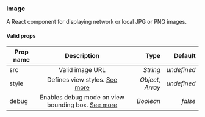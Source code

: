 ### Image

A React component for displaying network or local JPG or PNG images.

#### Valid props

| Prop name    | Description                                                          |  Type             |   Default   |
| ------------ |:--------------------------------------------------------------------:| -----------------:| -----------:|
| src          | Valid image URL                                                      | *String*          | _undefined_ |
| style        | Defines view styles. [See more](#styling)                            | *Object*, *Array* | _undefined_ |
| debug        | Enables debug mode on view bounding box. [See more](#debugging)      | *Boolean*         | _false_     |
